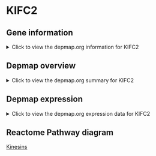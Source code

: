 <h1>KIFC2</h1>

<h2>Gene information</h2>
<details>
  <summary>Click to view the depmap.org information for KIFC2</summary>
  <iframe src="https://depmap.org/portal/gene/KIFC2?tab=about" style="border:none;width:100%;height:800px"></iframe>
</details>

<h2>Depmap overview</h2>
<details>
  <summary>Click to view the depmap.org summary for KIFC2</summary>
  <iframe src="https://depmap.org/portal/gene/KIFC2?tab=overview" style="border:none;width:100%;height:800px"></iframe>
</details>

<h2>Depmap expression</h2>
<details>
  <summary>Click to view the depmap.org expression data for KIFC2</summary>
  <iframe src="https://depmap.org/portal/gene/KIFC2?tab=characterization" style="border:none;width:100%;height:800px"></iframe>
</details>



<h2>Reactome Pathway diagram</h2>
<a href="https://reactome.org/PathwayBrowser/#/R-HSA-983189">Kinesins</a>



